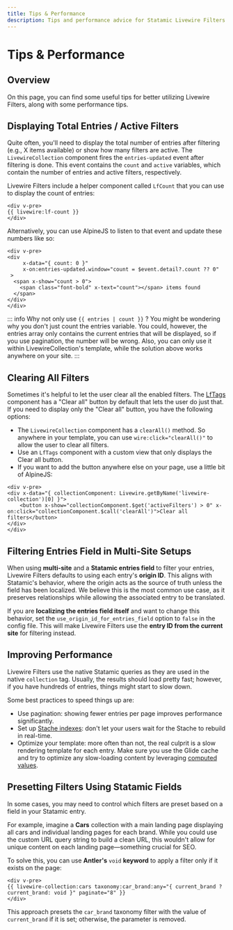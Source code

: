 ```yaml
---
title: Tips & Performance
description: Tips and performance advice for Statamic Livewire Filters.
---
```


# Tips & Performance

## Overview

On this page, you can find some useful tips for better utilizing Livewire Filters, along with some performance tips.

## Displaying Total Entries / Active Filters

Quite often, you'll need to display the total number of entries after filtering (e.g., X items available) or show how many filters are active. The `LivewireCollection` component fires the `entries-updated` event after filtering is done. This event contains the `count` and `active` variables, which contain the number of entries and active filters, respectively.

Livewire Filters include a helper component called `LfCount` that you can use to display the count of entries:

```antlers
<div v-pre>
{{ livewire:lf-count }}
</div>
```

Alternatively, you can use AlpineJS to listen to that event and update these numbers like so:

```antlers
<div v-pre>
<div 
     x-data="{ count: 0 }"
     x-on:entries-updated.window="count = $event.detail?.count ?? 0"
 >
  <span x-show="count > 0">
    <span class="font-bold" x-text="count"></span> items found
  </span>
</div>
</div>
```

::: info Why not only use <code v-pre>{{ entries | count }}</code> ?
You might be wondering why you don't just count the entries variable. You could, however, the entries array only contains the current entries that will be displayed, so if you use pagination, the number will be wrong. Also, you can only use it within LivewireCollection's template, while the solution above works anywhere on your site.
:::

## Clearing All Filters

Sometimes it's helpful to let the user clear all the enabled filters. The [LfTags](../tags.md) component has a "Clear all" button by default that lets the user do just that. If you need to display only the "Clear all" button, you have the following options:

- The `LivewireCollection` component has a `clearAll()` method. So anywhere in your template, you can use `wire:click="clearAll()"` to allow the user to clear all filters.
- Use an `LfTags` component with a custom view that only displays the Clear all button.
- If you want to add the button anywhere else on your page, use a little bit of AlpineJS:

```antlers
<div v-pre>
<div x-data="{ collectionComponent: Livewire.getByName('livewire-collection')[0] }">
    <button x-show="collectionComponent.$get('activeFilters') > 0" x-on:click="collectionComponent.$call('clearAll')">Clear all filters</button>
</div>
</div>
```

## Filtering Entries Field in Multi-Site Setups

When using **multi-site** and a **Statamic entries field** to filter your entries, Livewire Filters defaults to using each entry's **origin ID**. This aligns with Statamic's behavior, where the origin acts as the source of truth unless the field has been localized. We believe this is the most common use case, as it preserves relationships while allowing the associated entry to be translated.

If you are **localizing the entries field itself** and want to change this behavior, set the `use_origin_id_for_entries_field` option to `false` in the config file. This will make Livewire Filters use the **entry ID from the current site** for filtering instead.

## Improving Performance

Livewire Filters use the native Statamic queries as they are used in the native `collection` tag. Usually, the results should load pretty fast; however, if you have hundreds of entries, things might start to slow down.

Some best practices to speed things up are:

- Use pagination: showing fewer entries per page improves performance significantly.
- Set up [Stache indexes](https://statamic.dev/stache#indexes): don't let your users wait for the Stache to rebuild in real-time.
- Optimize your template: more often than not, the real culprit is a slow rendering template for each entry. Make sure you use the Glide cache and try to optimize any slow-loading content by leveraging [computed values](https://statamic.dev/computed-values).

## Presetting Filters Using Statamic Fields

In some cases, you may need to control which filters are preset based on a field in your Statamic entry.

For example, imagine a **Cars** collection with a main landing page displaying all cars and individual landing pages for each brand. While you could use the custom URL query string to build a clean URL, this wouldn't allow for unique content on each landing page—something crucial for SEO.

To solve this, you can use **Antler's** `void` **keyword** to apply a filter only if it exists on the page:

```antlers
<div v-pre>
{{ livewire-collection:cars taxonomy:car_brand:any="{ current_brand ? current_brand: void }" paginate="8" }}
</div>
```

This approach presets the `car_brand` taxonomy filter with the value of `current_brand` if it is set; otherwise, the parameter is removed. 